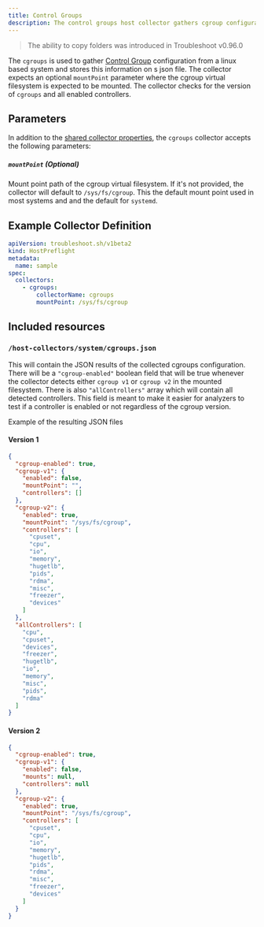```yaml
---
title: Control Groups
description: The control groups host collector gathers cgroup configuration from a linux system
---
```


> The ability to copy folders was introduced in Troubleshoot v0.96.0

The `cgroups` is used to gather [Control Group](https://www.man7.org/linux/man-pages/man7/cgroups.7.html) configuration from a linux based system and stores this information on s json file. The collector expects an optional `mountPoint` parameter where the cgroup virtual filesystem is expected to be mounted. The collector checks for the version of `cgroups` and all enabled controllers.

## Parameters

In addition to the [shared collector properties](https://troubleshoot.sh/docs/collect/collectors/#shared-properties), the `cgroups` collector accepts the following parameters:

##### `mountPoint` (Optional)
Mount point path of the cgroup virtual filesystem. If it's not provided, the collector will default to `/sys/fs/cgroup`. This the default mount point used in most systems and and the default for `systemd`.

## Example Collector Definition

```yaml
apiVersion: troubleshoot.sh/v1beta2
kind: HostPreflight
metadata:
  name: sample
spec:
  collectors:
    - cgroups:
        collectorName: cgroups
        mountPoint: /sys/fs/cgroup
```

## Included resources

### `/host-collectors/system/cgroups.json`

This will contain the JSON results of the collected cgroups configuration. There will be a `"cgroup-enabled"` boolean field that will be true whenever the collector detects either `cgroup v1` or `cgroup v2` in the mounted filesystem. There is also `"allControllers"` array which will contain all detected controllers. This field is meant to make it easier for analyzers to test if a controller is enabled or not regardless of the cgroup version.

Example of the resulting JSON files

#### Version 1
```json
{
  "cgroup-enabled": true,
  "cgroup-v1": {
    "enabled": false,
    "mountPoint": "",
    "controllers": []
  },
  "cgroup-v2": {
    "enabled": true,
    "mountPoint": "/sys/fs/cgroup",
    "controllers": [
      "cpuset",
      "cpu",
      "io",
      "memory",
      "hugetlb",
      "pids",
      "rdma",
      "misc",
      "freezer",
      "devices"
    ]
  },
  "allControllers": [
    "cpu",
    "cpuset",
    "devices",
    "freezer",
    "hugetlb",
    "io",
    "memory",
    "misc",
    "pids",
    "rdma"
  ]
}
```

#### Version 2
```json
{
  "cgroup-enabled": true,
  "cgroup-v1": {
    "enabled": false,
    "mounts": null,
    "controllers": null
  },
  "cgroup-v2": {
    "enabled": true,
    "mountPoint": "/sys/fs/cgroup",
    "controllers": [
      "cpuset",
      "cpu",
      "io",
      "memory",
      "hugetlb",
      "pids",
      "rdma",
      "misc",
      "freezer",
      "devices"
    ]
  }
}
```

